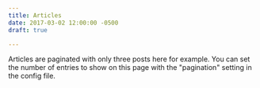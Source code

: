 ```yaml
---
title: Articles
date: 2017-03-02 12:00:00 -0500
draft: true

---
```

Articles are paginated with only three posts here for example. You can set the number of entries to show on this page with the "pagination" setting in the config file.
